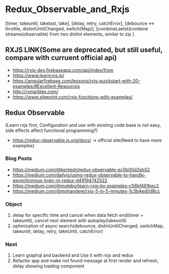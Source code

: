 # Redux_Observable_and_Rxjs

[timer, takeuntil, takelast, take], 
[delay, retry, catchError],
[debounce <-> throttle, distintUntilChanged, switch(Map)], 
[combineLaetst(combine streams(observable) from two distint elements, similar to zip ]


## RXJS LINK(Some are deprecated, but still useful, compare with curruent official api)

 * https://rxjs-dev.firebaseapp.com/api/index/from
 * https://www.learnrxjs.io/
 * https://angularfirebase.com/lessons/rxjs-quickstart-with-20-examples/#Excellent-Resources
 * http://rxmarbles.com/
 * https://www.sitepoint.com/rxjs-functions-with-examples/
 
## Redux Observable
(Learn rxjs first, Configuration and use with existing code base is not easy, side effects affect functional programming?)

 * https://redux-observable.js.org/docs/ -> official site(Need to have more examples)
 
 ### Blog Posts
 
 * https://medium.com/@benlesh/redux-observable-ec0b00d2eb52
 * https://medium.com/dailyjs/using-redux-observable-to-handle-asynchronous-logic-in-redux-d49194742522
 * https://medium.com/@mutebg/learn-rxjs-by-examples-c56bf481bec2
 * https://medium.com/@mohandere/rxjs-5-in-5-minutes-1c3b4ed0d8cc

### Object

 1. delay for specific time and cancel when data fetch end(timer + takeuntil), cancel next element with autoplay(takeuntil)
 2. optimization of async search(debounce, distinUntilChanged, switchMap, takeuntil, delay, retry, takeUntil, catchError)
 
### Next 

 1. Learn graphql and backend and Use it with rxjs and redux
 2. Refactor app and make not found message at first render and refresh, delay showing loading component  

